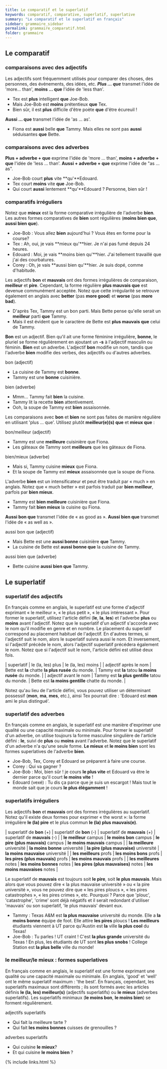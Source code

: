 ```yaml
---
title: Le comparatif et le superlatif
keywords: comparatif, comparative, superlatif, superlative
summary: "Le comparatif et le superlatif en français"
sidebar: grammaire_sidebar
permalink: grammaire_comparatif.html
folder: grammaire
---
```


## Le comparatif

### comparaisons avec des adjectifs
Les adjectifs sont fréquemment utilisés pour comparer des choses, des personnes, des événements, des idées, etc. ***Plus ... que*** transmet l'idée de 'more... than', **moins ... que** l'idée de 'less than'.

* Tex est **plus** intelligent **que** Joe-Bob.
* Mais Joe-Bob est **moins** prétentieux **que** Tex.
* Bien sûr, il est **plus** difficile d'être poète **que** d'être écureuil !

**Aussi ... que** transmet l'idée de 'as ... as'.

* Fiona est **aussi** belle **que** Tammy. Mais elles ne sont pas **aussi** séduisantes **que** Bette.

### comparaisons avec des adverbes
**Plus + adverbe + que** exprime l'idée de 'more ... than', **moins + adverbe + que** l'idée de 'less ... than'. **Aussi + adverbe + que** exprime l'idée de "as ... as".

* Joe-Bob court **plus** vite **qu'**Edouard.
* Tex court **moins** vite **que** Joe-Bob.
* Qui court **aussi** lentement **qu'**Edouard ? Personne, bien sûr !

### comparatifs irréguliers

Notez que **mieux** est la forme comparative irrégulière de l'adverbe **bien**. Les autres formes comparatives de **bien** sont régulières (**moins bien que**, **aussi bien que**).

* Joe-Bob : Vous allez **bien** aujourd'hui ? Vous êtes en forme pour la course?
* Tex : Ah, oui, je vais **mieux qu'**hier. Je n'ai pas fumé depuis 24 heures.
* Edouard : Moi, je vais **moins bien qu'**hier. J'ai tellement travaillé que j'ai des courbatures.
* Corey : Oh, je vais **aussi bien qu'**hier. Je suis dopé, comme d'habitude.

Les adjectifs **bon** et **mauvais** ont des formes irrégulières de comparaison, **meilleur** et **pire**. Cependant, la forme régulière **plus mauvais que** est devenue communément acceptée. Notez que cette irrégularité se retrouve également en anglais avec **better** (pas **more good**) et **worse** (pas **more bad**).

* D'après Tex, Tammy est un bon parti. Mais Bette pense qu'elle serait un **meilleur** parti **que** Tammy.
* Mais il est évident que le caractère de Bette est **plus mauvais que** celui de Tammy.

**Bon** est un adjectif. Bien qu'il ait une forme féminine irrégulière, **bonne**, le pluriel se forme régulièrement en ajoutant un **-s** à l'adjectif masculin ou féminin. **Bien** est un adverbe. L'adjectif **bon** modifie un nom, tandis que l'adverbe **bien** modifie des verbes, des adjectifs ou d'autres adverbes.

bon (adjectif)

* La cuisine de Tammy est **bonne**.
* Tammy est une **bonne** cuisinière.

bien (adverbe)

* Mmm... Tammy fait **bien** la cuisine.
* Tammy lit la recette **bien** attentivement.
* Ooh, la soupe de Tammy est **bien** assaisonnée.

Les comparaisons avec **bon** et **bien** ne sont pas faites de manière régulière en utilisant 'plus ... que'. Utilisez plutôt **meilleur(e)(s) que** et **mieux que** :

bon/meilleur (adjectif)

* Tammy est une **meilleure** cuisinière que Fiona.
* Les gâteaux de Tammy sont **meilleurs** que les gâteaux de Fiona.

bien/mieux (adverbe)

* Mais si, Tammy cuisine **mieux** que Fiona.
* Et la soupe de Tammy est **mieux** assaisonnée que la soupe de Fiona.


L'adverbe **bien** est un intensificateur et peut être traduit par « much » en anglais. Notez que « much better » est parfois traduit par **bien meilleur**, parfois par **bien mieux**.

* Tammy est **bien meilleure** cuisinière que Fiona.
* Tammy fait **bien mieux** la cuisine qu Fiona.

**Aussi bon que** transmet l'idée de « as good as ». **Aussi bien que** transmet l'idée de « as well as ».

aussi bon que (adjectif)

* Mais Bette est une **aussi bonne** cuisinière **que** Tammy.
* La cuisine de Bette est **aussi bonne que** la cuisine de Tammy.

aussi bien que (adverbe)

* Bette cuisine **aussi bien que** Tammy.

## Le superlatif
### superlatif des adjectifs
En français comme en anglais, le superlatif est une forme d'adjectif exprimant « le meilleur », « le plus petit », « le plus intéressant ». Pour former le superlatif, utilisez l'article défini (**le**, **la**, **les**) et l'adverbe **plus** ou **moins** avant l'adjectif. Notez que le superlatif d'un adjectif s'accorde avec le nom qu'il modifie en genre et en nombre. Le placement du superlatif correspond au placement habituel de l'adjectif. En d'autres termes, si l'adjectif suit le nom, alors le superlatif suivra aussi le nom. Et inversement, si l'adjectif précède le nom, alors l'adjectif superlatif précédera également le nom. Notez que si l'adjectif suit le nom, l'article défini est utilisé deux fois.

| superlatif | le (la, les) plus | le (la, les) moins |
| adjectif après le nom | Bette est **la** chatte **la plus rusée** du monde. | Tammy est **la** tatou **la moins rusée** du monde. |
| adjectif avant le nom | Tammy est **la plus gentille** tatou du monde. | Bette est **la moins gentille** chatte du monde. |

Notez qu'au lieu de l'article défini, vous pouvez utiliser un déterminant possessif (**mon**, **ma**, **mes**, etc.), ainsi Tex pourrait dire : 'Edouard est **mon** ami le plus distingué'.

### superlatif des adverbes
En français comme en anglais, le superlatif est une manière d'exprimer une qualité ou une capacité maximale ou minimale. Pour former le superlatif d'un adverbe, on utilise toujours la forme masculine singulière de l'article défini : **le**, suivi de **plus** ou **moins** avant l'adverbe. Notez que le superlatif d'un adverbe n'a qu'une seule forme. **Le mieux** et **le moins bien** sont les formes superlatives de l'adverbe **bien**.

* Joe-Bob, Tex, Corey et Edouard se préparent à faire une course.
* Corey : Qui va gagner ?
* Joe-Bob : Moi, bien sûr ! je cours **le plus vite** et Edouard va être le dernier parce qu'il court **le moins vite** !
* Edouard (vexé) : Tu dis ça parce que je suis un escargot ! Mais tout le monde sait que je cours **le plus élégamment** ! 

### superlatifs irréguliers
Les adjectifs **bon** et **mauvais** ont des formes irrégulières au superlatif. Notez qu'il existe deux formes pour exprimer « the worst »: la forme irrégulière **le (la) pire** et le plus commun **le (la) plus mauvais(e)**.

| superlatif de **bon** (+) | superlatif de **bon** (-) | superlatif de **mauvais** (+) | superlatif de **mauvais** (-) |
| **le meilleur** campus | **le moins bon** campus | **le pire (plus mauvais)** campus | **le moins mauvais** campus |
| **la meilleure** université | **la moins bonne** université | **la pire (plus mauvaise)** université | **la moins mauvaise** université |
| **les meilleurs** profs | **les moins bons** profs | **les pires (plus mauvais)** profs | **les moins mauvais** profs |
| **les meilleures** notes | **les moins bonnes** notes | **les pires (plus mauvaises)** notes | **les moins mauvaises** notes |

Le superlatif de **mauvais** est toujours soit **le pire**, soit **le plus mauvais**. Mais alors que vous pouvez dire « la plus mauvaise université » ou « la pire université », vous ne pouvez dire que « les pires ploucs », « les pires catastrophes », « les pires crimes », etc. Pourquoi ? Parce que 'plouc', 'catastrophe', 'crime' sont déjà négatifs et il serait redondant d'utiliser 'mauvais' ou son superlatif, 'le plus mauvais' devant eux.

* Tammy : Texas A&M est **la plus mauvaise** université du monde. Elle a **la moins bonne** équipe de foot. Elle attire **les pires** ploucs ! **Les meilleurs** étudiants viennent à UT parce qu'Austin est **la** ville **la plus cool** du Texas!
* Joe-Bob : Tu parles ! UT craint ! C'est **la plus grande** université du Texas ! En plus, les étudiants de UT sont **les plus snobs** ! College Station est **la plus belle** ville du monde!

### le meilleur/le mieux : formes superlatives
En français comme en anglais, le superlatif est une forme exprimant une qualité ou une capacité maximale ou minimale. En anglais, 'good' et 'well' ont le même superlatif maximum : 'the best'. En français, cependant, les superlatifs maximaux sont différents ; ils sont formés avec les articles définis **le (la, les) meilleur(s)** (adjectifs superlatifs) ou **le mieux** (adverbes superlatifs). Les superlatifs minimaux (**le moins bon**, **le moins bien**) se forment régulièrement.

adjectifs superlatifs

* Qui fait la meilleure tarte ?
* Qui fait **les moins bonnes** cuisses de grenouilles ?

adverbes superlatifs

* Qui cuisine **le mieux**?
* Et qui cuisine **le moins bien** ?

{% include links.html %}
